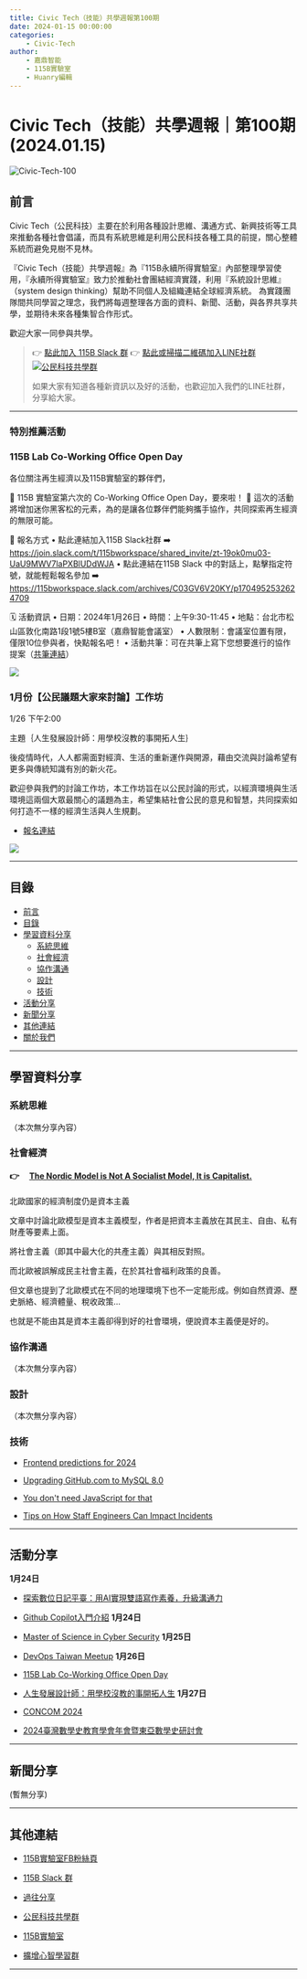 ```yaml
---
title: Civic Tech（技能）共學週報第100期
date: 2024-01-15 00:00:00
categories:
	- Civic-Tech
author:
	- 嘉鼎智能
	- 115B實驗室
	- Huanry編輯
---
```

# Civic Tech（技能）共學週報｜第100期 (2024.01.15)

![Civic-Tech-100](/img/ct/100.png)

## 前言

Civic Tech（公民科技）主要在於利用各種設計思維、溝通方式、新興技術等工具來推動各種社會倡議，而具有系統思維是利用公民科技各種工具的前提，關心整體系統而避免見樹不見林。

『Civic Tech（技能）共學週報』為『115B永續所得實驗室』內部整理學習使用，『永續所得實驗室』致力於推動社會團結經濟實踐，利用『系統設計思維』（system design thinking）幫助不同個人及組織連結全球經濟系統。
為實踐團隊間共同學習之理念，我們將每週整理各方面的資料、新聞、活動，與各界共享共學，並期待未來各種集智合作形式。

歡迎大家一同參與共學。

>👉  [點此加入 115B Slack 群](https://bit.ly/Slack115b)
>👉  [點此或掃描二維碼加入LINE社群](https://line.me/ti/g2/Dj4AkbdDsY6o4D_CdDUB6Q)
>[![公民科技共學群](/img/產品共學群.jpg)](https://line.me/ti/g2/Dj4AkbdDsY6o4D_CdDUB6Q)
>
>如果大家有知道各種新資訊以及好的活動，也歡迎加入我們的LINE社群，分享給大家。

---
### 特別推薦活動

### 115B Lab Co-Working Office Open Day

各位關注再生經濟以及115B實驗室的夥伴們，

🌟 115B 實驗室第六次的 Co-Working Office Open Day，要來啦！ 🌟 這次的活動將增加迷你黑客松的元素，為的是讓各位夥伴們能夠攜手協作，共同探索再生經濟的無限可能。

📝 報名方式
 • 點此連結加入115B Slack社群  ➡️ https://join.slack.com/t/115bworkspace/shared_invite/zt-19ok0mu03-UaU9MWV7laPXBlUDdWJA
• 點此連結在115B Slack 中的對話上，點擊指定符號，就能輕鬆報名參加  ➡️ 
https://115bworkspace.slack.com/archives/C03GV6V20KY/p1704952532624709

🗓 活動資訊
• 日期：2024年1月26日
• 時間：上午9:30-11:45
• 地點：台北市松山區敦化南路1段1號5樓B室（嘉鼎智能會議室）
• 人數限制：會議室位置有限，僅限10位參與者，快點報名吧！
• 活動共筆：可在共筆上寫下您想要進行的協作提案（[共筆連結](https://g0v.hackmd.io/@hPYQ2FA4RfiIxO0j-xMb9w/BkcZxJ6Op
)）

[![](https://s3-ap-northeast-1.amazonaws.com/g0v-hackmd-images/uploads/upload_fa289b4a563a123b9abadd7e7935f5eb.png)](https://g0v.hackmd.io/@hPYQ2FA4RfiIxO0j-xMb9w/BkcZxJ6Op)


### 1月份【公民議題大家來討論】工作坊

1/26 下午2:00

主題｛人生發展設計師：用學校沒教的事開拓人生｝

後疫情時代，人人都需面對經濟、生活的重新運作與開源，藉由交流與討論希望有更多與傳統知識有別的新火花。

歡迎參與我們的討論工作坊，本工作坊旨在以公民討論的形式，以經濟環境與生活環境這兩個大眾最關心的議題為主，希望集結社會公民的意見和智慧，共同探索如何打造不一樣的經濟生活與人生規劃。

- [報名連結](https://pse.is/5jerg2)

[![](https://static.accupass.com/eventbanner/2401150540294844067540.jpg)](https://pse.is/5jerg2)

---
## 目錄
- [前言](#前言)
- [目錄](#目錄)
- [學習資料分享](#學習資料分享)
	- [系統思維](#系統思維)
	- [社會經濟](#社會經濟)
	- [協作溝通](#協作溝通)
	- [設計](#設計)
	- [技術](#技術)
- [活動分享](#活動分享)
- [新聞分享](#新聞分享)
- [其他連結](#其他連結)
- [關於我們](#關於我們)

---
## 學習資料分享
### 系統思維

（本次無分享內容）

### 社會經濟

#### 👉 &emsp;[The Nordic Model is Not A Socialist Model, It is Capitalist.](https://medium.com/the-simulacrum/the-nordic-model-is-not-a-socialist-model-it-is-capitalist-bbe828d17a8a)

北歐國家的經濟制度仍是資本主義

文章中討論北歐模型是資本主義模型，作者是把資本主義放在其民主、自由、私有財產等要素上面。

將社會主義（即其中最大化的共產主義）與其相反對照。

而北歐被誤解成民主社會主義，在於其社會福利政策的良善。

但文章也提到了北歐模式在不同的地理環境下也不一定能形成。例如自然資源、歷史脈絡、經濟體量、稅收政策…

也就是不能由其是資本主義卻得到好的社會環境，便說資本主義便是好的。 

### 協作溝通

（本次無分享內容）

### 設計

（本次無分享內容）

### 技術

- [Frontend predictions for 2024](https://buttondown.email/whatever_jamie/archive/frontend-predictions-for-2024)

- [Upgrading GitHub.com to MySQL 8.0](https://github.blog/2023-12-07-upgrading-github-com-to-mysql-8-0/)

- [You don't need JavaScript for that](https://www.htmhell.dev/adventcalendar/2023/2/)

- [Tips on How Staff Engineers Can Impact Incidents](https://www.infoq.com/articles/staff-engineers-impact-incidents/)

---
## 活動分享

**1月24日**
- [探索數位日記平臺：用AI實現雙語寫作素養，升級溝通力](https://www.accupass.com/event/2401050911511317103281)

- [Github Copilot入門介紹](https://docs.google.com/forms/d/e/1FAIpQLScgdIr5tZHqPspoXPu2_xvAwP-zvuiypZVEd0j04R47W5Jy_g/viewform)
**1月24日**
- [Master of Science in Cyber Security](https://careerera.kktix.cc/events/masterofscienceincybersecurity)
**1月25日**
- [DevOps Taiwan Meetup](https://devops.kktix.cc/events/meetup-58)
**1月26日**
- [115B Lab Co-Working Office Open Day](https://g0v.hackmd.io/@hPYQ2FA4RfiIxO0j-xMb9w/BkcZxJ6Op)

- [人生發展設計師：用學校沒教的事開拓人生](https://pse.is/5jerg2)
**1月27日**
- [CONCOM 2024](https://ocftw.kktix.cc/events/concom2024)

- [2024臺灣數學史教育學會年會暨東亞數學史研討會](https://docs.google.com/forms/d/e/1FAIpQLScxv7y0HRUAbmnLsO6-piPWoKL8Ai4EQbFjncZI1R4RKxVjmQ/viewform)

---
## 新聞分享

(暫無分享)

---
## 其他連結

- [115B實驗室FB粉絲頁](https://www.facebook.com/%E6%B0%B8%E7%BA%8C%E6%89%80%E5%BE%97%E5%AF%A6%E9%A9%97%E5%AE%A4-102916798609139)

- [115B Slack 群](https://bit.ly/Slack115b)

- [過往分享](/categories/Civic-Tech)

- [公民科技共學群](https://line.me/ti/g2/Dj4AkbdDsY6o4D_CdDUB6Q?utm_source=invitation&utm_medium=link_copy&utm_campaign=default)

- [115B實驗室](https://line.me/ti/g2/asPFU-0w4o9MIRSBdb4gtg?utm_source=invitation&utm_medium=link_copy&utm_campaign=default)

- [擴增心智學習群](https://line.me/ti/g2/asPFU-0w4o9MIRSBdb4gtg?utm_source=invitation&utm_medium=link_copy&utm_campaign=default)

---